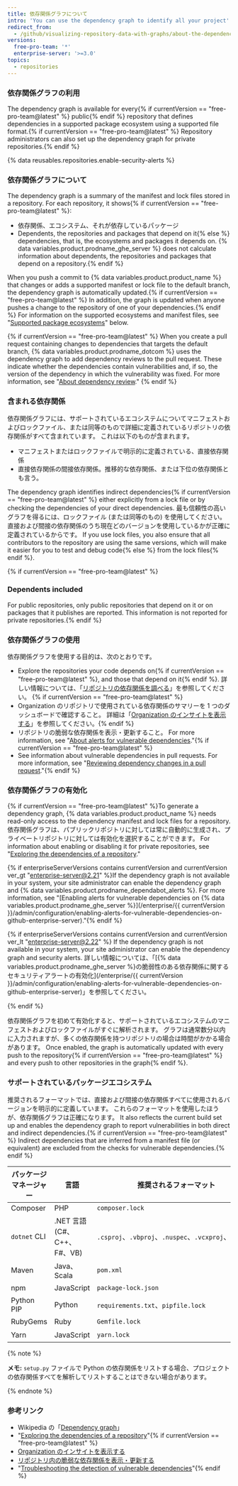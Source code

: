 ```yaml
---
title: 依存関係グラフについて
intro: 'You can use the dependency graph to identify all your project''s dependencies. The dependency graph supports a range of popular package ecosystems.'
redirect_from:
  - /github/visualizing-repository-data-with-graphs/about-the-dependency-graph
versions:
  free-pro-team: '*'
  enterprise-server: '>=3.0'
topics:
  - repositories
---
```


<!--Marketing-LINK: From /features/security and /features/security/software-supply-chain pages "How GitHub's dependency graph is generated".-->

### 依存関係グラフの利用

The dependency graph is available for every{% if currentVersion == "free-pro-team@latest" %} public{% endif %} repository that defines dependencies in a supported package ecosystem using a supported file format.{% if currentVersion == "free-pro-team@latest" %} Repository administrators can also set up the dependency graph for private repositories.{% endif %}

{% data reusables.repositories.enable-security-alerts %}

### 依存関係グラフについて

The dependency graph is a summary of the manifest and lock files stored in a repository. For each repository, it shows{% if currentVersion == "free-pro-team@latest" %}:

- 依存関係、エコシステム、それが依存しているパッケージ
- Dependents, the repositories and packages that depend on it{% else %} dependencies, that is, the ecosystems and packages it depends on. {% data variables.product.prodname_ghe_server %} does not calculate information about dependents, the repositories and packages that depend on a repository.{% endif %}

When you push a commit to {% data variables.product.product_name %} that changes or adds a supported manifest or lock file to the default branch, the dependency graph is automatically updated.{% if currentVersion == "free-pro-team@latest" %} In addition, the graph is updated when anyone pushes a change to the repository of one of your dependencies.{% endif %} For information on the supported ecosystems and manifest files, see "[Supported package ecosystems](#supported-package-ecosystems)" below.

{% if currentVersion == "free-pro-team@latest" %}
When you create a pull request containing changes to dependencies that targets the default branch, {% data variables.product.prodname_dotcom %} uses the dependency graph to add dependency reviews to the pull request. These indicate whether the dependencies contain vulnerabilities and, if so, the version of the dependency in which the vulnerability was fixed. For more information, see "[About dependency review](/code-security/supply-chain-security/about-dependency-review)."
{% endif %}

### 含まれる依存関係

依存関係グラフには、サポートされているエコシステムについてマニフェストおよびロックファイル、または同等のもので詳細に定義されているリポジトリの依存関係がすべて含まれています。 これは以下のものが含まれます。

- マニフェストまたはロックファイルで明示的に定義されている、直接依存関係
- 直接依存関係の間接依存関係。推移的な依存関係、または下位の依存関係とも言う。

The dependency graph identifies indirect dependencies{% if currentVersion == "free-pro-team@latest" %} either explicitly from a lock file or by checking the dependencies of your direct dependencies. 最も信頼性の高いグラフを得るには、ロックファイル (または同等のもの) を使用してください。直接および間接の依存関係のうち現在どのバージョンを使用しているかが正確に定義されているからです。 If you use lock files, you also ensure that all contributors to the repository are using the same versions, which will make it easier for you to test and debug code{% else %} from the lock files{% endif %}.

{% if currentVersion == "free-pro-team@latest" %}
### Dependents included

For public repositories, only public repositories that depend on it or on packages that it publishes are reported. This information is not reported for private repositories.{% endif %}

### 依存関係グラフの使用

依存関係グラフを使用する目的は、次のとおりです。

- Explore the repositories your code depends on{% if currentVersion == "free-pro-team@latest" %}, and those that depend on it{% endif %}. 詳しい情報については、「[リポジトリの依存関係を調べる](/github/visualizing-repository-data-with-graphs/exploring-the-dependencies-of-a-repository)」を参照してください。 {% if currentVersion == "free-pro-team@latest" %}
- Organization のリポジトリで使用されている依存関係のサマリーを 1 つのダッシュボードで確認すること。 詳細は「[Organization のインサイトを表示する](/articles/viewing-insights-for-your-organization#viewing-organization-dependency-insights)」を参照してください。{% endif %}
- リポジトリの脆弱な依存関係を表示・更新すること。 For more information, see "[About alerts for vulnerable dependencies](/code-security/supply-chain-security/about-alerts-for-vulnerable-dependencies)."{% if currentVersion == "free-pro-team@latest" %}
- See information about vulnerable dependencies in pull requests. For more information, see "[Reviewing dependency changes in a pull request](/github/collaborating-with-issues-and-pull-requests/reviewing-dependency-changes-in-a-pull-request)."{% endif %}

### 依存関係グラフの有効化

{% if currentVersion == "free-pro-team@latest" %}To generate a dependency graph, {% data variables.product.product_name %} needs read-only access to the dependency manifest and lock files for a repository. 依存関係グラフは、パブリックリポジトリに対しては常に自動的に生成され、プライベートリポジトリに対しては有効化を選択することができます。 For information about enabling or disabling it for private repositories, see "[Exploring the dependencies of a repository](/github/visualizing-repository-data-with-graphs/exploring-the-dependencies-of-a-repository)."

{% if enterpriseServerVersions contains currentVersion and currentVersion ver_gt "enterprise-server@2.21" %}If the dependency graph is not available in your system, your site administrator can enable the dependency graph and {% data variables.product.prodname_dependabot_alerts %}. For more information, see "[Enabling alerts for vulnerable dependencies on {% data variables.product.prodname_ghe_server %}](/enterprise/{{ currentVersion }}/admin/configuration/enabling-alerts-for-vulnerable-dependencies-on-github-enterprise-server)."{% endif %}

{% if enterpriseServerVersions contains currentVersion and currentVersion ver_lt "enterprise-server@2.22" %} If the dependency graph is not available in your system, your site administrator can enable the dependency graph and security alerts. 詳しい情報については、「[{% data variables.product.prodname_ghe_server %}の脆弱性のある依存関係に関するセキュリティアラートの有効化](/enterprise/{{ currentVersion }}/admin/configuration/enabling-alerts-for-vulnerable-dependencies-on-github-enterprise-server)」を参照してください。

{% endif %}

依存関係グラフを初めて有効化すると、サポートされているエコシステムのマニフェストおよびロックファイルがすぐに解析されます。 グラフは通常数分以内に入力されますが、多くの依存関係を持つリポジトリの場合は時間がかかる場合があります。 Once enabled, the graph is automatically updated with every push to the repository{% if currentVersion == "free-pro-team@latest" %} and every push to other repositories in the graph{% endif %}.

### サポートされているパッケージエコシステム

推奨されるフォーマットでは、直接および間接の依存関係すべてに使用されるバージョンを明示的に定義しています。 これらのフォーマットを使用したほうが、依存関係グラフは正確になります。 It also reflects the current build set up and enables the dependency graph to report vulnerabilities in both direct and indirect dependencies.{% if currentVersion == "free-pro-team@latest" %} Indirect dependencies that are inferred from a manifest file (or equivalent) are excluded from the checks for vulnerable dependencies.{% endif %}

| パッケージマネージャー  | 言語                     | 推奨されるフォーマット                                        | サポートされているすべてのフォーマット                                                  |
| ------------ | ---------------------- | -------------------------------------------------- | -------------------------------------------------------------------- |
| Composer     | PHP                    | `composer.lock`                                    | `composer.json`, `composer.lock`                                     |
| `dotnet` CLI | .NET 言語 (C#、C++、F#、VB) | `.csproj`、`.vbproj`、`.nuspec`、`.vcxproj`、`.fsproj` | `.csproj`、`.vbproj`、`.nuspec`、`.vcxproj`、`.fsproj`、`packages.config` |
| Maven        | Java、Scala             | `pom.xml`                                          | `pom.xml`                                                            |
| npm          | JavaScript             | `package-lock.json`                                | `package-lock.json`、`package.json`                                   |
| Python PIP   | Python                 | `requirements.txt`、`pipfile.lock`                  | `requirements.txt`, `pipfile`, `pipfile.lock`, `setup.py`*           |
| RubyGems     | Ruby                   | `Gemfile.lock`                                     | `Gemfile.lock`、`Gemfile`、`*.gemspec`                                 |
| Yarn         | JavaScript             | `yarn.lock`                                        | `package.json`、`yarn.lock`                                           |

{% note %}

**メモ:** `setup.py` ファイルで Python の依存関係をリストする場合、プロジェクトの依存関係すべてを解析してリストすることはできない場合があります。

{% endnote %}

### 参考リンク

- Wikipedia の「[Dependency graph](https://en.wikipedia.org/wiki/Dependency_graph)」
- "[Exploring the dependencies of a repository](/github/visualizing-repository-data-with-graphs/exploring-the-dependencies-of-a-repository)"{% if currentVersion == "free-pro-team@latest" %}
- [Organization のインサイトを表示する](/organizations/collaborating-with-groups-in-organizations/viewing-insights-for-your-organization)
- [リポジトリ内の脆弱な依存関係を表示・更新する](/github/managing-security-vulnerabilities/viewing-and-updating-vulnerable-dependencies-in-your-repository)
- "[Troubleshooting the detection of vulnerable dependencies](/github/managing-security-vulnerabilities/troubleshooting-the-detection-of-vulnerable-dependencies)"{% endif %}
